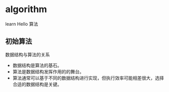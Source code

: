 # algorithm
learn Hello 算法

## 初始算法  
数据结构与算法的关系
* 数据结构是算法的基石。
* 算法是数据结构发挥作用的的舞台。
* 算法通常可以基于不同的数据结构进行实现，但执行效率可能相差很大，选择合适的数据结构是关键。
